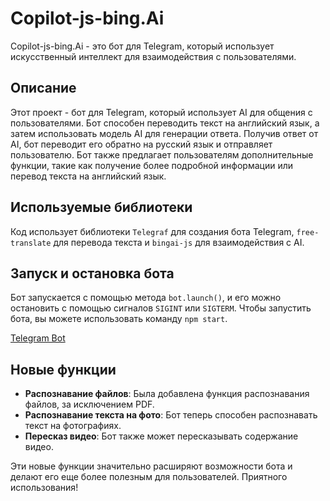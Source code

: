 # Copilot-js-bing.Ai

Copilot-js-bing.Ai - это бот для Telegram, который использует искусственный интеллект для взаимодействия с пользователями.

## Описание

Этот проект - бот для Telegram, который использует AI для общения с пользователями. Бот способен переводить текст на английский язык, а затем использовать модель AI для генерации ответа. Получив ответ от AI, бот переводит его обратно на русский язык и отправляет пользователю. Бот также предлагает пользователям дополнительные функции, такие как получение более подробной информации или перевод текста на английский язык.

## Используемые библиотеки

Код использует библиотеки `Telegraf` для создания бота Telegram, `free-translate` для перевода текста и `bingai-js` для взаимодействия с AI.

## Запуск и остановка бота

Бот запускается с помощью метода `bot.launch()`, и его можно остановить с помощью сигналов `SIGINT` или `SIGTERM`. Чтобы запустить бота, вы можете использовать команду `npm start`.

[Telegram Bot](https://t.me/newsBot121_bot)

## Новые функции

- **Распознавание файлов**: Была добавлена функция распознавания файлов, за исключением PDF.
- **Распознавание текста на фото**: Бот теперь способен распознавать текст на фотографиях.
- **Пересказ видео**: Бот также может пересказывать содержание видео.

Эти новые функции значительно расширяют возможности бота и делают его еще более полезным для пользователей. Приятного использования!
